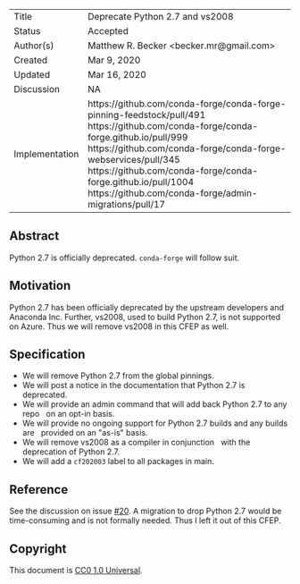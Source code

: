<table>
<tr><td> Title </td><td> Deprecate Python 2.7 and vs2008 </td>
<tr><td> Status </td><td> Accepted </td></tr>
<tr><td> Author(s) </td><td> Matthew R. Becker &lt;becker.mr@gmail.com&gt;</td></tr>
<tr><td> Created </td><td> Mar 9, 2020</td></tr>
<tr><td> Updated </td><td> Mar 16, 2020</td></tr>
<tr><td> Discussion </td><td> NA </td></tr>
<tr><td> Implementation </td><td> https://github.com/conda-forge/conda-forge-pinning-feedstock/pull/491 </br> https://github.com/conda-forge/conda-forge.github.io/pull/999 </br> https://github.com/conda-forge/conda-forge-webservices/pull/345 </br> https://github.com/conda-forge/conda-forge.github.io/pull/1004 </br> https://github.com/conda-forge/admin-migrations/pull/17 </td></tr>
</table>

## Abstract

Python 2.7 is officially deprecated. `conda-forge` will follow suit.

## Motivation

Python 2.7 has been officially deprecated by the upstream developers and Anaconda Inc.
Further, vs2008, used to build Python 2.7, is not supported on Azure. Thus we will
remove vs2008 in this CFEP as well.

## Specification

- We will remove Python 2.7 from the global pinnings.
- We will post a notice in the documentation that Python 2.7 is deprecated.
- We will provide an admin command that will add back Python 2.7 to any repo
  on an opt-in basis.
- We will provide no ongoing support for Python 2.7 builds and any builds are
  provided on an "as-is" basis.
- We will remove vs2008 as a compiler in conjunction 
  with the deprecation of Python 2.7.
- We will add a `cf202003` label to all packages in main.

## Reference

See the discussion on issue [#20](https://github.com/conda-forge/cfep/issues/20).
A migration to drop Python 2.7 would be time-consuming and is not formally needed.
Thus I left it out of this CFEP.

## Copyright

This document is [CC0 1.0 Universal](https://creativecommons.org/publicdomain/zero/1.0/).
